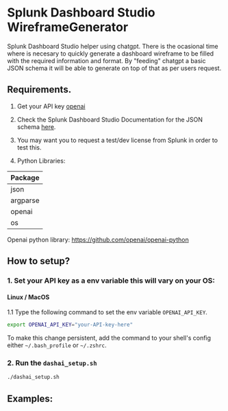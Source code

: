# Splunk Dashboard Studio WireframeGenerator

Splunk Dashboard Studio helper using chatgpt. There is the ocasional time where is necesary to quickly generate a dashboard wireframe to be filled with the required information and format. By "feeding" chatgpt a basic JSON schema it will be able to generate on top of that as per users request. 


## Requirements. 

1. Get your API key [openai](https://platform.openai.com/docs/api-reference)

2. Check the Splunk Dashboard Studio Documentation for the JSON schema [here](https://docs.splunk.com/Documentation/SplunkCloud/9.0.2303/DashStudio/dashDef).

3. You may want you to request a test/dev license from Splunk in order to test this.

4. Python Libraries:

| Package | 
| -------------- | 
| json |  |
| argparse | 
| openai | 
| os | 

Openai python library: https://github.com/openai/openai-python

## How to setup? 

### 1. Set your API key as a env variable this will vary on your OS:


#### Linux / MacOS 

1.1 Type the following command to set the env variable `OPENAI_API_KEY`.

```bash 
export OPENAI_API_KEY="your-API-key-here"
```

To make this change persistent, add the command to your shell's config either `~/.bash_profile` or `~/.zshrc`. 


### 2. Run the `dashai_setup.sh`

``` bash 
./dashai_setup.sh
```


## Examples: 



